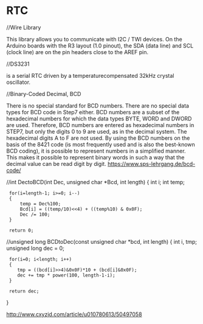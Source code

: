 # RTC

//Wire Library

This library allows you to communicate with I2C / TWI devices. 
On the Arduino boards with the R3 layout (1.0 pinout), the SDA (data line) and SCL (clock line) are on the pin headers close to the AREF pin.

//DS3231 

is a serial RTC driven by a temperaturecompensated
32kHz crystal oscillator.

//Binary-Coded Decimal, BCD

There is no special standard for BCD numbers. There are no special data types for BCD code in Step7 either. 
BCD numbers are a subset of the hexadecimal numbers for which the data types BYTE, WORD and DWORD are used. 
Therefore, BCD numbers are entered as hexadecimal numbers in STEP7, but only the digits 0 to 9 are used, as in the decimal system. 
The hexadecimal digits A to F are not used. 
By using the BCD numbers on the basis of the 8421 code (is most frequently used and is also the best-known BCD coding), 
it is possible to represent numbers in a simplified manner. 
This makes it possible to represent binary words in such a way that the decimal value can be read digit by digit. 
https://www.sps-lehrgang.de/bcd-code/

//int DectoBCD(int Dec, unsigned char *Bcd, int length)
{
     int i;
     int temp;
 
     for(i=length-1; i>=0; i--)
     {
         temp = Dec%100;
         Bcd[i] = ((temp/10)<<4) + ((temp%10) & 0x0F);
         Dec /= 100;
     }
 
     return 0;

//unsigned long  BCDtoDec(const unsigned char *bcd, int length)
{
     int i, tmp;
     unsigned long dec = 0;
 
     for(i=0; i<length; i++)
     {
        tmp = ((bcd[i]>>4)&0x0F)*10 + (bcd[i]&0x0F);   
        dec += tmp * power(100, length-1-i);          
     }
 
     return dec;
}

http://www.cxyzjd.com/article/u010780613/50497058



